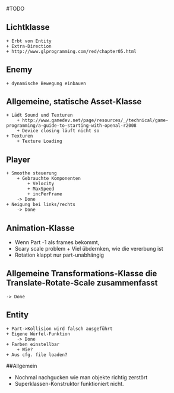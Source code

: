 #TODO

## Lichtklasse
    + Erbt von Entity
    + Extra-Direction
    + http://www.glprogramming.com/red/chapter05.html

## Enemy
    + dynamische Bewegung einbauen


## Allgemeine, statische Asset-Klasse
    + Lädt Sound und Texturen
        + http://www.gamedev.net/page/resources/_/technical/game-programming/a-guide-to-starting-with-openal-r2008
        + Device closing läuft nicht so
    + Texturen 
        + Texture Loading
 

## Player
    + Smoothe steuerung
        + Gebrauchte Komponenten
            + Velocity
            + MaxSpeed
            + incPerFrame
        -> Done
    + Neigung bei links/rechts
        -> Done
        
## Animation-Klasse
   + Wenn Part -1 als frames bekommt,
   + Scary scale problem
    + Viel übdernken, wie die vererbung ist
   + Rotation klappt nur part-unabhängig 
      
    
## Allgemeine Transformations-Klasse die Translate-Rotate-Scale zusammenfasst
    -> Done

## Entity
    + Part->Kollision wird falsch ausgeführt
    + Eigene Würfel-Funktion
        -> Done
    + Farben einstellbar
        + Wie?
    + Aus cfg. file loaden?

    
##Allgemein
+ Nochmal nachgucken wie man objekte richtig zerstört
+ Superklassen-Konstruktor funktioniert nicht.